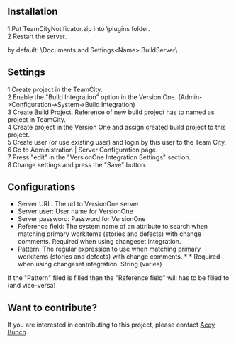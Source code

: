## Installation

1 Put TeamCityNotificator.zip into <TeamCity Data Directory>\plugins folder.  
2 Restart the server.

<TeamCity Data Directory> by default: <system disc>\Documents and Settings\<Name>\.BuildServer\

## Settings
1 Create project in the TeamCity.  
2 Enable the "Build Integration" option in the Version One. (Admin->Configuration->System->Build Integration)  
3 Create Build Project. Reference of new build project has to named as project in TeamCity.  
4 Create project in the Version One and assign created build project to this project.  
5 Create user (or use existing user) and login by this user to the Team City.  
6 Go to Administration | Server Configuration page.  
7 Press "edit" in the "VersionOne Integration Settings" section.  
8 Change settings and press the "Save" button.  

## Configurations
* Server URL:			The url to VersionOne server  
* Server user:		User name for VersionOne  
* Server password:	Password for VersionOne  
* Reference field:	The system name of an attribute to search when matching primary workitems (stories and defects) with change comments. Required when using changeset integration.  
* Pattern: 	        The regular expression to use when matching primary workitems (stories and defects) with change comments.   * * Required when using changeset integration.  String  (varies)  

If the "Pattern" filed is filled than the "Reference field" will has to be filled to (and vice-versa)

## Want to contribute?
If you are interested in contributing to this project, please contact [Acey Bunch](mailto:acey.bunch@versionone.com).
